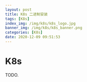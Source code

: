 ```yaml
---
layout: post
title: K8s 二进制安装
tags: [K8s]
index_img: /img/k8s/k8s_logo.jpg
banner_img: /img/k8s/k8s_banner.png
categories: [K8s]
date: 2020-12-09 09:51:53
---
```


# K8s


TODO.